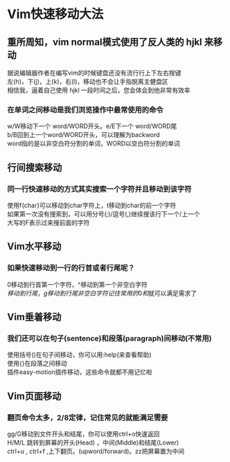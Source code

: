 # Vim快速移动大法  
## 重所周知，vim normal模式使用了反人类的 hjkl 来移动  
据说编辑器作者在编写vim的时候键盘还没有流行行上下左右按键  
左(h)，下(j)，上(k)，右(l)，移动也不会让手指脱离主健盘区  
相信我，逼着自己使用 hjkl 一段时间之后，您会体会到他非常有效率  
### 在单词之间移动是我们浏览操作中最常使用的命令  
w/W移动下一个 word/WORD开头。e/E下一个 word/WORD尾  
b/B回到上一个word/WORD开头，可以理解为backword  
word指的是以非空白符分割的单词，WORD以空白符分割的单词  
## 行间搜索移动 
### 同一行快速移动的方式其实搜索一个字符并且移动到该字符 
使用f{char}可以移动到char字符上，t移动到char的前一个字符  
如果第一次没有搜索到，可以用分号(;)/逗号(,)继续搜该行下一个/上一个  
大写的F表示过来搜前面的字符  
## Vim水平移动 
### 如果快速移动到一行的行首或者行尾呢？  
0移动到行首第一个字符，^移动到第一个非空白字符  
$移动到行尾，g 移动到行尾非空白字符  
记住常用的0和$就可以满足需求了  
## Vim垂着移动 
### 我们还可以在句子(sentence)和段落(paragraph)间移动(不常用) 
使用括号()在句子间移动，你可以用:help(来查看帮助)  
使用{}在段落之间移动  
插件easy-motion插件移动，这些命令就都不用记忆啦    
## Vim页面移动
### 翻页命令太多，2/8定律，记住常见的就能满足需要 
gg/G移动到文件开头和结尾，你可以使用ctrl+o快速返回  
H/M/L 跳转到屏幕的开头(Head) ，中间(Middle)和结尾(Lower)    
ctrl+u , ctrl+f ,上下翻页。(upword/forward)。zz把屏幕置为中间  
